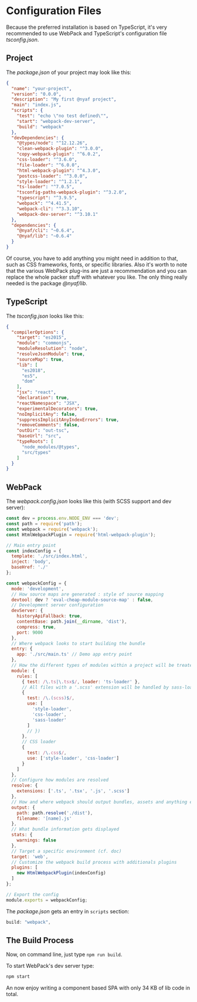 # Configuration Files

Because the preferred installation is based on TypeScript, it's very recommended to use WebPack and TypeScript's configuration file *tsconfig.json*.

## Project

The *package.json* of your project may look like this:

~~~json
{
  "name": "your-project",
  "version": "0.0.0",
  "description": "My first @nyaf project",
  "main": "index.js",
  "scripts": {
    "test": "echo \"no test defined\"",
    "start": "webpack-dev-server",
    "build": "webpack"
  },
  "devDependencies": {
    "@types/node": "^12.12.26",
    "clean-webpack-plugin": "^3.0.0",
    "copy-webpack-plugin": "^6.0.2",
    "css-loader": "^3.6.0",
    "file-loader": "^6.0.0",
    "html-webpack-plugin": "^4.3.0",
    "postcss-loader": "^3.0.0",
    "style-loader": "^1.2.1",
    "ts-loader": "^7.0.5",
    "tsconfig-paths-webpack-plugin": "^3.2.0",
    "typescript": "^3.9.5",
    "webpack": "^4.41.5",
    "webpack-cli": "^3.3.10",
    "webpack-dev-server": "^3.10.1"
  },
  "dependencies": {
    "@nyaf/cli": "~0.6.4",
    "@nyaf/lib": "~0.6.4"
  }
}
~~~

Of course, you have to add anything you might need in addition to that, such as CSS frameworks, fonts, or specific libraries. Also it's worth to note that the various WebPack plug-ins are just a recommendation and you can replace the whole packer stuff with whatever you like. The only thing really needed is the package *@nyaf/lib*.

## TypeScript

The *tsconfig.json* looks like this:

~~~json
{
  "compilerOptions": {
    "target": "es2015",
    "module": "commonjs",
    "moduleResolution": "node",
    "resolveJsonModule": true,
    "sourceMap": true,
    "lib": [
      "es2018",
      "es5",
      "dom"
    ],
    "jsx": "react",
    "declaration": true,
    "reactNamespace": "JSX",
    "experimentalDecorators": true,
    "noImplicitAny": false,
    "suppressImplicitAnyIndexErrors": true,
    "removeComments": false,
    "outDir": "out-tsc",
    "baseUrl": "src",
    "typeRoots": [
      "node_modules/@types",
      "src/types"
    ]
  }
}
~~~

## WebPack

The *webpack.config.json* looks like this (with SCSS support and dev server):

~~~js
const dev = process.env.NODE_ENV === 'dev';
const path = require('path');
const webpack = require('webpack');
const HtmlWebpackPlugin = require('html-webpack-plugin');

// Main entry point
const indexConfig = {
  template: './src/index.html',
  inject: 'body',
  baseHref: './'
};

const webpackConfig = {
  mode: 'development',
  // How source maps are generated : style of source mapping
  devtool: dev ? 'eval-cheap-module-source-map' : false,
  // Development server configuration
  devServer: {
    historyApiFallback: true,
    contentBase: path.join(__dirname, 'dist'),
    compress: true,
    port: 9000
  },
  // Where webpack looks to start building the bundle
  entry: {
    app: './src/main.ts' // Demo app entry point
  },
  // How the different types of modules within a project will be treated
  module: {
    rules: [
      { test: /\.ts|\.tsx$/, loader: 'ts-loader' },
      // All files with a '.scss' extension will be handled by sass-loader
      {
        test: /\.(scss)$/,
        use: [
          'style-loader',
          'css-loader',
          'sass-loader'
        ]
        // })
      },
      // CSS loader
      {
        test: /\.css$/,
        use: ['style-loader', 'css-loader']
      }
    ]
  },
  // Configure how modules are resolved
  resolve: {
    extensions: ['.ts', '.tsx', '.js', '.scss']
  },
  // How and where webpack should output bundles, assets and anything else
  output: {
    path: path.resolve('./dist'),
    filename: '[name].js'
  },
  // What bundle information gets displayed
  stats: {
    warnings: false
  },
  // Target a specific environment (cf. doc)
  target: 'web',
  // Customize the webpack build process with additionals plugins
  plugins: [
    new HtmlWebpackPlugin(indexConfig)
  ]
};

// Export the config
module.exports = webpackConfig;
~~~

The *package.json* gets an entry in `scripts` section:

~~~js
build: "webpack",
~~~

## The Build Process

Now, on command line, just type `npm run build`.

To start WebPack's dev server type:

~~~sh
npm start
~~~

An now enjoy writing a component based SPA with only 34 KB of lib code in total.

